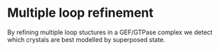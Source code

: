 # Multiple loop refinement

By refining multiple loop stuctures in a GEF/GTPase complex we detect which crystals are best modelled by superposed state.
